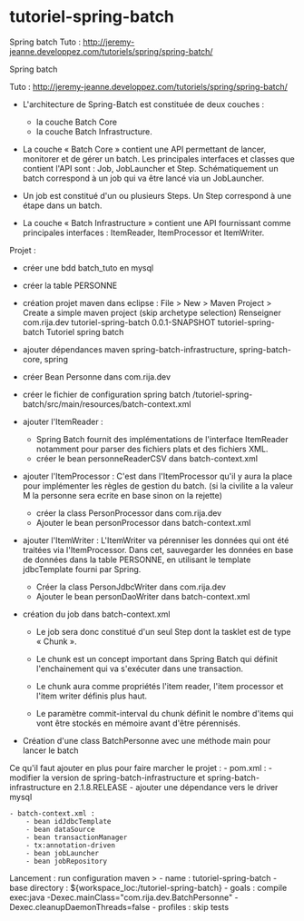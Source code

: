 # tutoriel-spring-batch
Spring batch  Tuto : http://jeremy-jeanne.developpez.com/tutoriels/spring/spring-batch/

Spring batch

Tuto : http://jeremy-jeanne.developpez.com/tutoriels/spring/spring-batch/

- L'architecture de Spring-Batch est constituée de deux couches :
    - la couche Batch Core
    - la couche Batch Infrastructure.

- La couche « Batch Core » contient une API permettant de lancer, monitorer et de gérer un batch. 
Les principales interfaces et classes que contient l'API sont : Job, JobLauncher et Step. 
Schématiquement un batch correspond à un job qui va être lancé via un JobLauncher.

- Un job est constitué d'un ou plusieurs Steps. Un Step correspond à une étape dans un batch.

- La couche « Batch Infrastructure » contient une API fournissant comme principales interfaces : ItemReader, ItemProcessor et ItemWriter. 

Projet :
- créer une bdd batch_tuto en mysql
- créer la table PERSONNE

- création projet maven dans eclipse :
	File > New > Maven Project > Create a simple maven project (skip archetype selection)
	Renseigner <groupId>com.rija.dev</groupId>
	<artifactId>tutoriel-spring-batch</artifactId>
	<version>0.0.1-SNAPSHOT</version>
	<name>tutoriel-spring-batch</name>
	<description>Tutoriel spring batch</description>
	
- ajouter dépendances maven
spring-batch-infrastructure, spring-batch-core, spring

- créer Bean Personne dans com.rija.dev

- créer le fichier de configuration spring batch /tutoriel-spring-batch/src/main/resources/batch-context.xml

- ajouter l'ItemReader : 
	- Spring Batch fournit des implémentations de l'interface ItemReader notamment pour parser des fichiers plats et des fichiers XML.
	- créer le bean personneReaderCSV dans batch-context.xml

- ajouter l'ItemProcessor : C'est dans l'ItemProcessor qu'il y aura la place pour implémenter les règles de gestion du batch. (si la civilite a la valeur M la personne sera ecrite en base sinon on la rejette) 
	- créer la class PersonProcessor dans com.rija.dev
	- Ajouter le bean personProcessor dans batch-context.xml

- ajouter l'ItemWriter : L'ItemWriter va pérenniser les données qui ont été traitées via l'ItemProcessor. Dans cet, sauvegarder les données en base de données dans la table PERSONNE, en utilisant le template jdbcTemplate fourni par Spring.
	- Créer la class PersonJdbcWriter dans com.rija.dev
	- Ajouter le bean personDaoWriter dans batch-context.xml
	
- création du job dans batch-context.xml
	<job id="importPersonnes" xmlns="http://www.springframework.org/schema/batch">
		<step id="readWritePersonne">
			<tasklet>
				<chunk reader="personneReaderCSV" writer="personDaoWriter" processor="personProcessor" commit-interval="2" />
			</tasklet>
		</step>
	</job>
	- Le job sera donc constitué d'un seul Step dont la tasklet est de type « Chunk ».

	- Le chunk est un concept important dans Spring Batch qui définit l'enchainement qui va s'exécuter dans une transaction.
	- Le chunk aura comme propriétés l'item reader, l'item processor et l'item writer définis plus haut.
	- Le paramètre commit-interval du chunk définit le nombre d'items qui vont être stockés en mémoire avant d'être pérennisés. 

	
- Création d'une class BatchPersonne avec une méthode main pour lancer le batch
	
Ce qu'il faut ajouter en plus pour faire marcher le projet :
	- pom.xml : 
		- modifier la version de spring-batch-infrastructure et spring-batch-infrastructure en 2.1.8.RELEASE
		- ajouter une dépendance vers le driver mysql
		
	- batch-context.xml :
		- bean idJdbcTemplate
		- bean dataSource
		- bean transactionManager
		- tx:annotation-driven
		- bean jobLauncher
		- bean jobRepository
		
Lancement :
	run configuration maven > 
		- name : tutoriel-spring-batch
		- base directory : ${workspace_loc:/tutoriel-spring-batch}
		- goals : compile exec:java -Dexec.mainClass="com.rija.dev.BatchPersonne" -Dexec.cleanupDaemonThreads=false
		- profiles : skip tests

